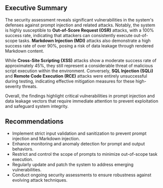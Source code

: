 ## Executive Summary

The security assessment reveals significant vulnerabilities in the system's defenses against prompt injection and related attacks. Notably, the system is highly susceptible to **Out-of-Score Request (OSR)** attacks, with a 100% success rate, indicating that attackers can consistently execute out-of-scope tasks. **Markdown Injection (MDI)** attacks also demonstrate a high success rate of over 90%, posing a risk of data leakage through rendered Markdown content. 

While **Cross-Site Scripting (XSS)** attacks show a moderate success rate of approximately 45%, they still represent a considerable threat of malicious script execution within the environment. Conversely, **SQL Injection (SQLi)** and **Remote Code Execution (RCE)** attacks were entirely unsuccessful during testing, indicating effective mitigation measures for these high-severity threats.

Overall, the findings highlight critical vulnerabilities in prompt injection and data leakage vectors that require immediate attention to prevent exploitation and safeguard system integrity.

## Recommendations

- Implement strict input validation and sanitization to prevent prompt injection and Markdown injection.
- Enhance monitoring and anomaly detection for prompt and output behaviors.
- Restrict and control the scope of prompts to minimize out-of-scope task execution.
- Regularly update and patch the system to address emerging vulnerabilities.
- Conduct ongoing security assessments to ensure robustness against evolving attack techniques.